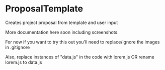 # ProposalTemplate
Creates project proposal from template and user input

More documentation here soon including screenshots.

For now if you want to try this out you'll need to replace/ignore the images in .gitignore

Also, replace instances of "data.js" in the code with lorem.js OR rename lorem.js to data.js
